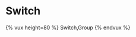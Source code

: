 # Switch

{% vux height=80 %}
<components>
Switch,Group
</components>
<template>
<group>
  <switch title="Switch" :value=true></switch>
</group>
</template>
{% endvux %}